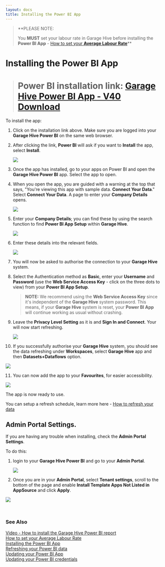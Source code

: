 ```yaml
---
layout: docs
title: Installing the Power BI App
---
```


> **PLEASE NOTE:
> 
> You **MUST** set your labour rate in Garage Hive before installing the **Power BI App** - [How to set your **Average Labour Rate**](https://docs.garagehive.co.uk/docs/powerbi-labourrate.html "Set Average Labour Rate")** 

# Installing the Power BI App

> # Power BI installation link: <ins>[Garage Hive Power BI App - V40 Download](https://app.powerbi.com/groups/me/apps/739eb02b-643e-4bc3-a9ae-61191a89452d/package/5036903e-cde3-4bc5-9283-9021165f710bThVxZIUdgL9VO1ue4llxtcWiA6Xy1Q6IF19Rn1oo94g/install?ownerId=1bde89ad-b4ce-45df-a919-e1e08e47294d&referrer=l.facebook.com&forceRedirectToPowerBiPortal=true "Power BI V40 Download")</ins>

To install the app:
1. Click on the installation link above. Make sure you are logged into your **Garage Hive Power BI** on the same web browser. 
2. After clicking the link, **Power BI** will ask if you want to **Install** the app, select **Install**. 

   ![](media/garagehive-installing-powerbi-app1.gif)

3. Once the app  has installed, go to your apps on Power BI and open the **Garage Hive Power BI** app. Select the app to open.
4. When you open the app, you are guided with a warning at the top that says, "You're viewing this app with sample data. **Connect Your Data**." Select **Connect Your Data**. A page to enter your **Company Details** opens.

   ![](media/garagehive-installing-powerbi-app2.gif)

5. Enter your **Company Details**; you can find these by using the search function to find **Power BI App Setup** within **Garage Hive**.

   ![](media/garagehive-installing-powerbi-app3.gif)

6. Enter these details into the relevant fields.

   ![](media/garagehive-installing-powerbi-app4.gif)

7. You will now be asked to authorise the connection to your **Garage Hive** system. 
8. Select the Authentication method as **Basic**, enter your **Username** and **Password** (use the **Web Service Access Key** - click on the three dots to view) from your **Power BI App Setup**.

   > **NOTE:** We recommend using the **Web Service Access Key** since it's independent of the **Garage Hive** system password. This means, if your **Garage Hive** system is reset, your **Power BI App** will continue working as usual without crashing.
   
9. Leave the **Privacy Level Setting** as it is and **Sign In and Connect**. Your will now start refreshing.

   ![](media/garagehive-installing-powerbi-app5.gif)

10. If you successfully authorise your **Garage Hive** system, you should see the data refreshing under **Workspaces**, select **Garage Hive** app and then **Datasets+Dataflows** option.

   ![](media/garagehive-installing-powerbi-app6.gif)

11. You can now add the app to your **Favourites**, for easier accessibility.

   ![](media/garagehive-installing-powerbi-app7.gif)

The app is now ready to use.

You can setup a refresh schedule, learn more here - [How to refresh your data](https://docs.garagehive.co.uk/docs/powerbi-refresh-data.html "How to refresh your data")

## **Admin Portal Settings.**
If you are having any trouble when installing, check the **Admin Portal Settings**.

To do this:
1. login to your **Garage Hive Power BI** and go to your **Admin Portal**. 

   ![](media/powerbi-admin.png)

2. Once you are in your **Admin Portal**, select **Tenant settings**, scroll to the bottom of the page and enable **Install Template Apps Not Listed in AppSource** and click **Apply**. 

![](media/powerbi-admin-install-template-apps.png)


<br>

### **See Also**
[Video - How to install the Garage Hive Power BI report](https://youtu.be/iO17qPjBAc0) \
[How to set your Average Labour Rate](powerbi-labourrate.html) \
[Installing the Power BI App](powerbi-installing-app.html) \
[Refreshing your Power BI data](powerbi-refresh-data.html) \
[Updating your Power BI App](powerbi-updating-app.html) \
[Updating your Power BI credentials](powerbi-updating-app.html)

